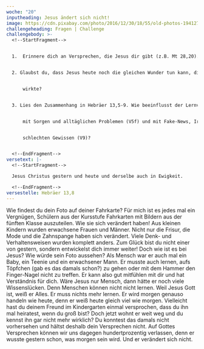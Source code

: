 ```yaml
---
woche: "20"
inputheading: Jesus ändert sich nicht!
image: https://cdn.pixabay.com/photo/2016/12/30/18/55/old-photos-1941272_960_720.jpg
challengeheading: Fragen | Challenge
challengebody: >-
  <!--StartFragment-->


  1.  Erinnere dich an Versprechen, die Jesus dir gibt (z.B. Mt 28,20).


  2. Glaubst du, dass Jesus heute noch die gleichen Wunder tun kann, die er vor 2000 Jahren 


      wirkte?


  3. Lies den Zusammenhang in Hebräer 13,5-9. Wie beeinflusst der Lernvers unseren Umgang  


      mit Sorgen und alltäglichen Problemen (V5f) und mit Fake-News, Irrlehren und einem   


      schlechten Gewissen (V9)?


  <!--EndFragment-->
versetext: |-
  <!--StartFragment-->

  Jesus Christus gestern und heute und derselbe auch in Ewigkeit.

  <!--EndFragment-->
versestelle: Hebräer 13,8
---
```

<!--StartFragment-->

Wie findest du dein Foto auf deiner Fahrkarte? Für mich ist es jedes mal ein Vergnügen, Schülern aus der Kursstufe Fahrkarten mit Bildern aus der fünften Klasse auszuteilen. Wie sie sich verändert haben! Aus kleinen Kindern wurden erwachsene Frauen und Männer. Nicht nur die Frisur, die Mode und die Zahnspange haben sich verändert. Viele Denk- und Verhaltensweisen wurden komplett anders. Zum Glück bist du nicht einer von gestern, sondern entwickelst dich immer weiter! Doch wie ist es bei Jesus? Wie würde sein Foto aussehen? Als Mensch war er auch mal ein Baby, ein Teenie und ein erwachsener Mann. Er musste auch lernen, aufs Töpfchen (gab es das damals schon?) zu gehen oder mit dem Hammer den Finger-Nagel nicht zu treffen. Er kann also gut mitfühlen mit dir und hat Verständnis für dich. Wäre Jesus nur Mensch, dann hätte er noch viele Wissenslücken. Denn Menschen können nicht nicht lernen. Weil Jesus Gott ist, weiß er Alles. Er muss nichts mehr lernen. Er wird morgen genauso handeln wie heute, denn er weiß heute gleich viel wie morgen. Vielleicht hast du deinem Freund im Kindergarten einmal versprochen, dass du ihn mal heiratest, wenn du groß bist? Doch jetzt wohnt er weit weg und du kennst ihn gar nicht mehr wirklich? Du konntest das damals nicht vorhersehen und hältst deshalb dein Versprechen nicht. Auf Gottes Versprechen können wir uns dagegen hundertprozentig verlassen, denn er wusste gestern schon, was morgen sein wird. Und er verändert sich nicht.

<!--EndFragment-->